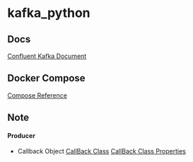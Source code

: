 # kafka_python


## Docs

[Confluent Kafka Document](https://docs.confluent.io/platform/current/quickstart/ce-docker-quickstart.html)


## Docker Compose
[Compose Reference](https://github.com/confluentinc/kafka-workshop)


## Note
#### Producer

- Callback Object
[CallBack Class](https://docs.confluent.io/platform/6.1.1/clients/javadocs/javadoc/org/apache/kafka/clients/producer/Callback.html)
[CallBack Class Properties](https://docs.confluent.io/platform/6.1.1/clients/javadocs/javadoc/org/apache/kafka/clients/producer/RecordMetadata.html)

